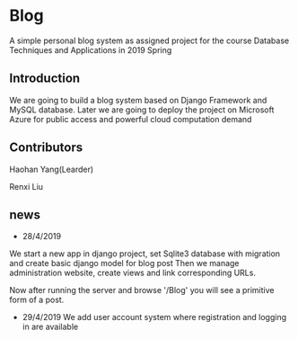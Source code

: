 # Blog 
A simple personal blog system as assigned project for the course Database Techniques and Applications in 2019 Spring
## Introduction
We are going to build a blog system based on Django Framework and MySQL database. Later we are going to deploy the project on
Microsoft Azure for public access and powerful cloud computation demand 
## Contributors
Haohan Yang(Learder) 

Renxi Liu 

## news
* 28/4/2019 

We start a new app in django project, set Sqlite3 database with migration and create basic django model for blog post
Then we manage administration website, create views and link corresponding URLs. 

Now after running the server and browse '/Blog'
you will see a primitive form of a post.

* 29/4/2019 
We add user account system where registration and logging in are available